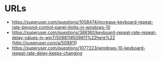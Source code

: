 # URLs

- https://superuser.com/questions/1058474/increase-keyboard-repeat-rate-beyond-control-panel-limits-in-windows-10
- https://superuser.com/questions/388160/keyboard-repeat-rate-repeat-delay-values-in-win7/509811#509811%22here%22 (http://superuser.com/a/509811)
- https://superuser.com/questions/1077223/windows-10-keyboard-repeat-rate-delay-keeps-changing
